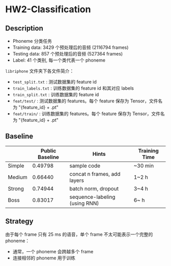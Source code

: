 # HW2-Classification

## Description

- Phoneme 分类任务
- Training data: 3429 个预处理后的音频 (2116794 frames)
- Testing data: 857 个预处理后的音频 (527364 frames)
- Label: 41 个类别, 每一个类代表一个 phoneme

`libriphone` 文件夹下各文件简介：

- `test_split.txt` : 测试数据集的 feature id
- `train_labels.txt` : 训练数据集的 feature id 和其对应 labels
- `train_split.txt` : 训练数据集的 feature id
- `feat/test/` : 测试数据集的 features。每个 feature 保存为 Tensor，文件名为 "{feature_id} + .pt"
- `feat/train/` : 训练数据集的 features。每个 feature 保存为 Tensor，文件名为 "{feature_id} + .pt"

## Baseline

|        | Public Baseline | Hints                         | Training Time |
|--------|-----------------|-------------------------------|---------------|
| Simple | 0.49798         | sample code                   | ~30 min       |
| Medium | 0.66440         | concat n frames, add layers   | 1~2 h         |
| Strong | 0.74944         | batch norm, dropout           | 3~4 h         |
| Boss   | 0.83017         | sequence-labeling (using RNN) | 6~ h          |

## Strategy

由于每个 frame 只有 25 ms 的语音，单个 frame 不太可能表示一个完整的 phoneme：

- 通常，一个 phoneme 会跨越多个 frame
- 连接相邻的 phoneme 用于训练
